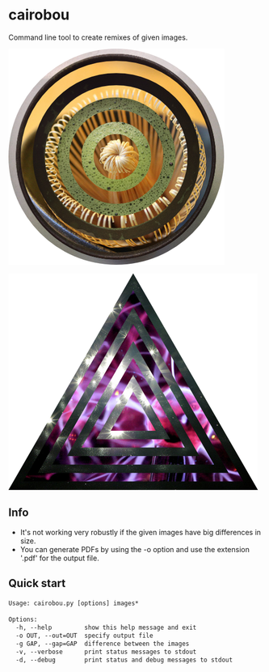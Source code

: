 # cairobou
Command line tool to create remixes of given images.

![ScreenShot](ExampleCircles.png)

![ScreenShot](ExampleTriangles.png)

## Info

* It's not working very robustly if the given images have big differences in size.
* You can generate PDFs by using the -o option and use the extension '.pdf' for the output file.

## Quick start
	Usage: cairobou.py [options] images*

	Options:
	  -h, --help         show this help message and exit
	  -o OUT, --out=OUT  specify output file
	  -g GAP, --gap=GAP  difference between the images
	  -v, --verbose      print status messages to stdout
	  -d, --debug        print status and debug messages to stdout

